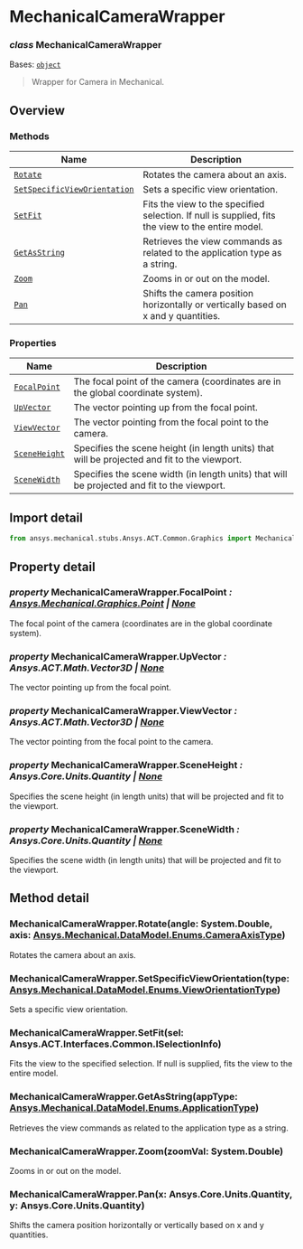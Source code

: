 # MechanicalCameraWrapper

<a id="MechanicalCameraWrapper"></a>

### *class* MechanicalCameraWrapper

Bases: [`object`](https://docs.python.org/3/library/functions.html#object)

> Wrapper for Camera in Mechanical.

> <!-- !! processed by numpydoc !! -->

<a id="overview"></a>

## Overview

### Methods

| Name | Description |
|-------------------------------------------------------------------------------------|---------------------------------------------------------------------------------------------------|
| [`Rotate`](#MechanicalCameraWrapper.Rotate)                                         | Rotates the camera about an axis.                                                                 |
| [`SetSpecificViewOrientation`](#MechanicalCameraWrapper.SetSpecificViewOrientation) | Sets a specific view orientation.                                                                 |
| [`SetFit`](#MechanicalCameraWrapper.SetFit)                                         | Fits the view to the specified selection. If null is supplied, fits the view to the entire model. |
| [`GetAsString`](#MechanicalCameraWrapper.GetAsString)                               | Retrieves the view commands as related to the application type as a string.                       |
| [`Zoom`](#MechanicalCameraWrapper.Zoom)                                             | Zooms in or out on the model.                                                                     |
| [`Pan`](#MechanicalCameraWrapper.Pan)                                               | Shifts the camera position horizontally or vertically based on x and y quantities.                |

### Properties

| Name | Description |
|-------------------------------------------------------|----------------------------------------------------------------------------------------------|
| [`FocalPoint`](#MechanicalCameraWrapper.FocalPoint)   | The focal point of the camera (coordinates are in the global coordinate system).             |
| [`UpVector`](#MechanicalCameraWrapper.UpVector)       | The vector pointing up from the focal point.                                                 |
| [`ViewVector`](#MechanicalCameraWrapper.ViewVector)   | The vector pointing from the focal point to the camera.                                      |
| [`SceneHeight`](#MechanicalCameraWrapper.SceneHeight) | Specifies the scene height (in length units) that will be projected and fit to the viewport. |
| [`SceneWidth`](#MechanicalCameraWrapper.SceneWidth)   | Specifies the scene width (in length units) that will be projected and fit to the viewport.  |

<a id="import-detail"></a>

## Import detail

```python
from ansys.mechanical.stubs.Ansys.ACT.Common.Graphics import MechanicalCameraWrapper
```

<a id="property-detail"></a>

## Property detail

<a id="MechanicalCameraWrapper.FocalPoint"></a>

### *property* MechanicalCameraWrapper.FocalPoint *: [Ansys.Mechanical.Graphics.Point](./../../../Mechanical/Graphics/Point.md#Point) | [None](https://docs.python.org/3/library/constants.html#None)*

The focal point of the camera (coordinates are in the global coordinate system).

<!-- !! processed by numpydoc !! -->

<a id="MechanicalCameraWrapper.UpVector"></a>

### *property* MechanicalCameraWrapper.UpVector *: Ansys.ACT.Math.Vector3D | [None](https://docs.python.org/3/library/constants.html#None)*

The vector pointing up from the focal point.

<!-- !! processed by numpydoc !! -->

<a id="MechanicalCameraWrapper.ViewVector"></a>

### *property* MechanicalCameraWrapper.ViewVector *: Ansys.ACT.Math.Vector3D | [None](https://docs.python.org/3/library/constants.html#None)*

The vector pointing from the focal point to the camera.

<!-- !! processed by numpydoc !! -->

<a id="MechanicalCameraWrapper.SceneHeight"></a>

### *property* MechanicalCameraWrapper.SceneHeight *: Ansys.Core.Units.Quantity | [None](https://docs.python.org/3/library/constants.html#None)*

Specifies the scene height (in length units) that will be projected and fit to the viewport.

<!-- !! processed by numpydoc !! -->

<a id="MechanicalCameraWrapper.SceneWidth"></a>

### *property* MechanicalCameraWrapper.SceneWidth *: Ansys.Core.Units.Quantity | [None](https://docs.python.org/3/library/constants.html#None)*

Specifies the scene width (in length units) that will be projected and fit to the viewport.

<!-- !! processed by numpydoc !! -->

<a id="method-detail"></a>

## Method detail

<a id="MechanicalCameraWrapper.Rotate"></a>

### MechanicalCameraWrapper.Rotate(angle: System.Double, axis: [Ansys.Mechanical.DataModel.Enums.CameraAxisType](./../../../Mechanical/DataModel/Enums/CameraAxisType.md#CameraAxisType))

Rotates the camera about an axis.

<!-- !! processed by numpydoc !! -->

<a id="MechanicalCameraWrapper.SetSpecificViewOrientation"></a>

### MechanicalCameraWrapper.SetSpecificViewOrientation(type: [Ansys.Mechanical.DataModel.Enums.ViewOrientationType](./../../../Mechanical/DataModel/Enums/ViewOrientationType.md#ViewOrientationType))

Sets a specific view orientation.

<!-- !! processed by numpydoc !! -->

<a id="MechanicalCameraWrapper.SetFit"></a>

### MechanicalCameraWrapper.SetFit(sel: Ansys.ACT.Interfaces.Common.ISelectionInfo)

Fits the view to the specified selection. If null is supplied, fits the view to the entire model.

<!-- !! processed by numpydoc !! -->

<a id="MechanicalCameraWrapper.GetAsString"></a>

### MechanicalCameraWrapper.GetAsString(appType: [Ansys.Mechanical.DataModel.Enums.ApplicationType](./../../../Mechanical/DataModel/Enums/ApplicationType.md#ApplicationType))

Retrieves the view commands as related to the application type as a string.

<!-- !! processed by numpydoc !! -->

<a id="MechanicalCameraWrapper.Zoom"></a>

### MechanicalCameraWrapper.Zoom(zoomVal: System.Double)

Zooms in or out on the model.

<!-- !! processed by numpydoc !! -->

<a id="MechanicalCameraWrapper.Pan"></a>

### MechanicalCameraWrapper.Pan(x: Ansys.Core.Units.Quantity, y: Ansys.Core.Units.Quantity)

Shifts the camera position horizontally or vertically based on x and y quantities.

<!-- !! processed by numpydoc !! -->
